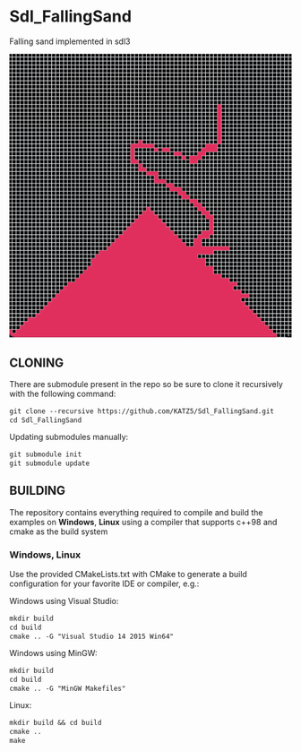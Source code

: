 # Sdl_FallingSand

Falling sand implemented in sdl3

<img src="./screenshorts/Screenshot1.png" width="644px">

## CLONING

There are submodule present in the repo so be sure to clone it recursively with the following command:

```
git clone --recursive https://github.com/KATZ5/Sdl_FallingSand.git
cd Sdl_FallingSand
```

Updating submodules manually:

```
git submodule init
git submodule update
```

## BUILDING

The repository contains everything required to compile and build the examples on **Windows**, **Linux** using a compiler that supports c++98 and cmake as the build system

### Windows, Linux

Use the provided CMakeLists.txt with CMake to generate a build configuration for your favorite IDE or compiler, e.g.:

Windows using Visual Studio:

```
mkdir build
cd build
cmake .. -G "Visual Studio 14 2015 Win64"
```

Windows using MinGW:

```
mkdir build
cd build
cmake .. -G "MinGW Makefiles"
```

Linux:

```
mkdir build && cd build
cmake ..
make
```
